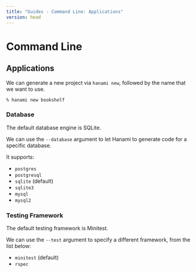 ```yaml
---
title: "Guides - Command Line: Applications"
version: head
---
```


# Command Line

## Applications

We can generate a new project via `hanami new`, followed by the name that we want to use.

```shell
% hanami new bookshelf
```

### Database

The default database engine is SQLite.

We can use the `--database` argument to let Hanami to generate code for a specific database.

It supports:

  * `postgres`
  * `postgresql`
  * `sqlite` (default)
  * `sqlite3`
  * `mysql`
  * `mysql2`

### Testing Framework

The default testing framework is Minitest.

We can use the `--test` argument to specify a different framework, from the list below:

  * `minitest` (default)
  * `rspec`

